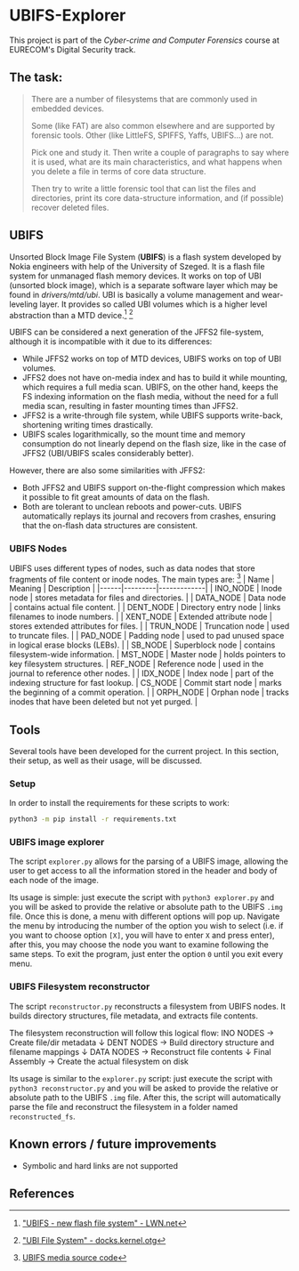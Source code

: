 # UBIFS-Explorer

This project is part of the *Cyber-crime and Computer Forensics* course at EURECOM's Digital Security track.

## The task:
>There are a number of filesystems that are commonly used in embedded devices.
>
>Some (like FAT) are also common elsewhere and are supported by forensic tools. Other (like LittleFS, SPIFFS, Yaffs, UBIFS...) are not.
>
>Pick one and study it. Then write a couple of paragraphs to say where it is used, what are its main characteristics, and what happens when you delete a file in terms of core data structure. 
>
>Then try to write a little forensic tool that can list the files and directories, print its core data-structure information, and (if possible) recover deleted files.

## UBIFS

Unsorted Block Image File System (**UBIFS**) is a flash system developed by Nokia engineers with help of the University of Szeged. It is a flash file system for unmanaged flash memory devices. It works on top of UBI (unsorted block image), which is a separate software layer which may be found in *drivers/mtd/ubi*.  UBI is basically a volume management and wear-leveling layer. It provides so called UBI volumes which is a higher level abstraction than a MTD device.[^1] [^2]

UBIFS can be considered a next generation of the JFFS2 file-system, although it is incompatible with it due to its differences:
* While JFFS2 works on top of MTD devices, UBIFS works on top of UBI volumes.
* JFFS2 does not have on-media index and has to build it while mounting, which requires a full media scan. UBIFS, on the other hand, keeps the FS indexing information on the flash media, without the need for a full media scan, resulting in faster mounting times than JFFS2.
* JFFS2 is a write-through file system, while UBIFS supports write-back, shortening writing times drastically.
* UBIFS scales logarithmically, so the mount time and memory consumption do not linearly depend on the flash size, like in the case of JFFS2 (UBI/UBIFS scales considerably better).

However, there are also some similarities with JFFS2:
* Both JFFS2 and UBIFS support on-the-flight compression which makes it possible to fit great amounts of data on the flash.
* Both are tolerant to unclean reboots and power-cuts. UBIFS automatically replays its journal and recovers from crashes, ensuring that the on-flash data structures are consistent.

### UBIFS Nodes
UBIFS uses different types of nodes, such as data nodes that store fragments of file content or inode nodes. The main types are: [^3]
| Name | Meaning | Description |
|------|---------|-------------|
| INO_NODE | Inode node | stores metadata for files and directories. | 
| DATA_NODE | Data node | contains actual file content. |
| DENT_NODE | Directory entry node | links filenames to inode numbers. |
| XENT_NODE | Extended attribute node | stores extended attributes for files. |
| TRUN_NODE | Truncation node | used to truncate files. |
| PAD_NODE | Padding node | used to pad unused space in logical erase blocks (LEBs). |
| SB_NODE | Superblock node | contains filesystem-wide information.
| MST_NODE | Master node | holds pointers to key filesystem structures.
| REF_NODE | Reference node | used in the journal to reference other nodes. |
| IDX_NODE | Index node | part of the indexing structure for fast lookup.
| CS_NODE | Commit start node | marks the beginning of a commit operation. |
| ORPH_NODE | Orphan node | tracks inodes that have been deleted but not yet purged. |

## Tools
Several tools have been developed for the current project. In this section, their setup, as well as their usage, will be discussed.

### Setup
In order to install the requirements for these scripts to work:
```bash
python3 -m pip install -r requirements.txt
```

### UBIFS image explorer
The script `explorer.py` allows for the parsing of a UBIFS image, allowing the user to get access to all the information stored in the header and body of each node of the image.

Its usage is simple: just execute the script with `python3 explorer.py` and you will be asked to provide the relative or absolute path to the UBIFS `.img` file. Once this is done, a menu with different options will pop up. Navigate the menu by introducing the number of the option you wish to select (i.e. if you want to choose option `[X]`, you will have to enter `X` and press enter), after this, you may choose the node you want to examine following the same steps. To exit the program, just enter the option `0` until you exit every menu.

### UBIFS Filesystem reconstructor

The script `reconstructor.py` reconstructs a filesystem from UBIFS nodes.
It builds directory structures, file metadata, and extracts file contents.

The filesystem reconstruction will follow this logical flow:
    INO NODES   → Create file/dir metadata
        ↓
    DENT NODES  → Build directory structure and filename mappings
        ↓
    DATA NODES  → Reconstruct file contents
        ↓
    Final Assembly → Create the actual filesystem on disk

Its usage is similar to the `explorer.py` script: just execute the script with `python3 reconstructor.py` and you will be asked to provide the relative or absolute path to the UBIFS `.img` file. After this, the script will automatically parse the file and reconstruct the filesystem in a folder named `reconstructed_fs`.

## Known errors / future improvements
* Symbolic and hard links are not supported

## References
[^1]: ["UBIFS - new flash file system" - LWN.net](https://lwn.net/Articles/275706/)

[^2]: ["UBI File System" - docks.kernel.otg](https://docs.kernel.org/5.15/filesystems/ubifs.html)

[^3]: [UBIFS media source code](https://elixir.bootlin.com/linux/v6.15/source/fs/ubifs/ubifs-media.h)